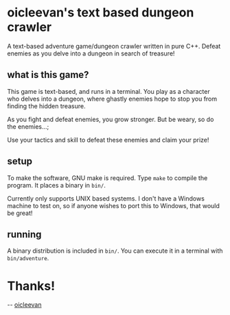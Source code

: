 # oicleevan's text based dungeon crawler

A text-based adventure game/dungeon crawler written in pure C++. Defeat enemies as you delve into a dungeon in search of treasure!

## what is this game?

This game is text-based, and runs in a terminal. You play as a character who delves into a dungeon, where ghastly enemies hope to stop you from finding the hidden treasure.

As you fight and defeat enemies, you grow stronger. But be weary, so do the enemies...;

Use your tactics and skill to defeat these enemies and claim your prize!

## setup

To make the software, GNU make is required. Type `make` to compile the program. It places a binary in `bin/`.

Currently only supports UNIX based systems. I don't have a Windows machine to test on, so if anyone wishes to port this to Windows, that would be great!

## running

A binary distribution is included in `bin/`. You can execute it in a terminal with `bin/adventure`.

# Thanks!

-- [oicleevan](https://oicleevan.xyz)
